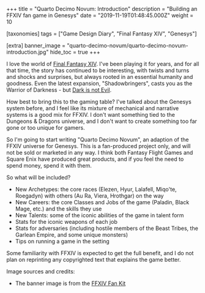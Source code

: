 +++
title = "Quarto Decimo Novum: Introduction"
description = "Building an FFXIV fan game in Genesys"
date = "2019-11-19T01:48:45.000Z"
weight = 10

[taxonomies]
tags = ["Game Design Diary", "Final Fantasy XIV", "Genesys"]

[extra]
banner_image = "quarto-decimo-novum/quarto-decimo-novum-introduction.jpg"
hide_toc = true
+++

I love the world of [Final Fantasy XIV](https://www.finalfantasyxiv.com/). I've been playing it for years, and for all that time, the story has continued to be interesting, with twists and turns and shocks and surprises, but always rooted in an essential humanity and goodness. Even the latest expansion, "Shadowbringers", casts you as the Warrior of Darkness - but [Dark is not Evil](https://tvtropes.org/pmwiki/pmwiki.php/Main/DarkIsNotEvil).

How best to bring this to the gaming table? I've talked about the Genesys system before, and I feel like its mixture of mechanical and narrative systems is a good mix for FFXIV. I don't want something tied to the Dungeons & Dragons universe, and I don't want to create something too far gone or too unique for gamers.

So I'm going to start writing "Quarto Decimo Novum", an adaption of the FFXIV universe for Genesys. This is a fan-produced project only, and will not be sold or marketed in any way. I think both Fantasy Flight Games and Square Enix have produced great products, and if you feel the need to spend money, spend it with them.

<!-- more -->

So what will be included?

* New Archetypes: the core races (Elezen, Hyur, Lalafell, Miqo'te, Roegadyn) with others (Au Ra, Viera, Hrothgar) on the way
* New Careers: the core Classes and Jobs of the game (Paladin, Black Mage, etc.) and the skills they use
* New Talents: some of the iconic abilities of the game in talent form
* Stats for the iconic weapons of each job
* Stats for adversaries (including hostile members of the Beast Tribes, the Garlean Empire, and some unique monsters)
* Tips on running a game in the setting

Some familiarity with FFXIV is expected to get the full benefit, and I do not plan on reprinting any copyrighted text that explains the game better.

Image sources and credits:

* The banner image is from the [FFXIV Fan Kit](https://na.finalfantasyxiv.com/lodestone/special/fankit/twitter_kit/)


    